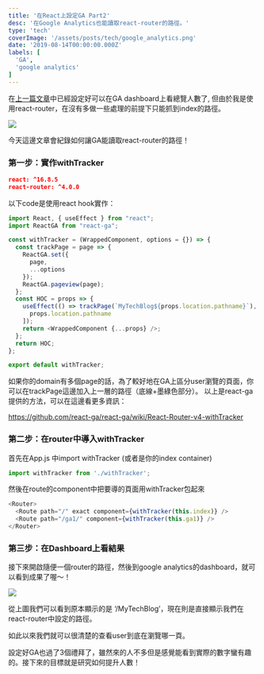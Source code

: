 ```yaml
---
title: '在React上設定GA Part2'
desc: '在Google Analytics也能讀取react-router的路徑。'
type: 'tech'
coverImage: '/assets/posts/tech/google_analytics.png'
date: '2019-08-14T00:00:00.000Z'
labels: [
  'GA',
  'google analytics'
]
---
```


在<a href='/tech/ga1'>上一篇文章</a>中已經設定好可以在GA dashboard上看總覽人數了, 但由於我是使用react-router，在沒有多做一些處理的前提下只能抓到index的路徑。

<img src='/assets/posts/tech/ga2/ga2_1.png'/>

今天這邊文章會紀錄如何讓GA能讀取react-router的路徑！

### 第一步：實作withTracker

```json
react: ^16.8.5
react-router: ^4.0.0
```

以下code是使用react hook實作：

```javascript
import React, { useEffect } from "react";
import ReactGA from "react-ga";

const withTracker = (WrappedComponent, options = {}) => {
  const trackPage = page => {
    ReactGA.set({
      page,
      ...options
    });
    ReactGA.pageview(page);
  };
  const HOC = props => {
    useEffect(() => trackPage(`MyTechBlog${props.location.pathname}`), [
      props.location.pathname
    ]);
    return <WrappedComponent {...props} />;
  };
  return HOC;
};

export default withTracker;
```

如果你的domain有多個page的話，為了較好地在GA上區分user瀏覽的頁面，你可以在trackPage這邊加入上一層的路徑（底線+墨綠色部分）。 以上是react-ga提供的方法，可以在這邊看更多資訊：

<a href='https://github.com/react-ga/react-ga/wiki/React-Router-v4-withTracker' target="_blank">https://github.com/react-ga/react-ga/wiki/React-Router-v4-withTracker</a>

### 第二步：在router中導入withTracker

首先在App.js 中import withTracker (或者是你的index container)

```javascript
import withTracker from './withTracker';
```

然後在route的component中把要導的頁面用withTracker包起來

```javascript
<Router>
  <Route path="/" exact component={withTracker(this.index)} />
  <Route path="/ga1/" component={withTracker(this.ga1)} />
</Router>
```

### 第三步：在Dashboard上看結果

接下來開啟隨便一個router的路徑，然後到google analytics的dashboard，就可以看到成果了喔～！

<img src='/assets/posts/tech/ga2/ga2_2.png'/>

從上圖我們可以看到原本顯示的是 ‘/MyTechBlog’，現在則是直接顯示我們在react-router中設定的路徑。

如此以來我們就可以很清楚的查看user到底在瀏覽哪一頁。

設定好GA也過了3個禮拜了，雖然來的人不多但是感覺能看到實際的數字蠻有趣的。接下來的目標就是研究如何提升人數！
